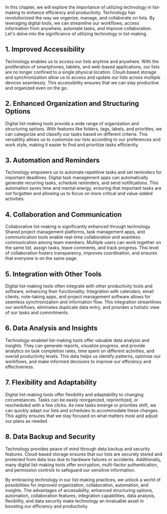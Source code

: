
In this chapter, we will explore the importance of utilizing technology in list-making to enhance efficiency and productivity. Technology has revolutionized the way we organize, manage, and collaborate on lists. By leveraging digital tools, we can streamline our workflows, access information from anywhere, automate tasks, and improve collaboration. Let's delve into the significance of utilizing technology in list-making.

**1. Improved Accessibility**
-----------------------------

Technology enables us to access our lists anytime and anywhere. With the proliferation of smartphones, tablets, and web-based applications, our lists are no longer confined to a single physical location. Cloud-based storage and synchronization allow us to access and update our lists across multiple devices seamlessly. This accessibility ensures that we can stay productive and organized even on the go.

**2. Enhanced Organization and Structuring Options**
----------------------------------------------------

Digital list-making tools provide a wide range of organization and structuring options. With features like folders, tags, labels, and priorities, we can categorize and classify our tasks based on different criteria. This versatility allows us to customize our lists according to our preferences and work style, making it easier to find and prioritize tasks efficiently.

**3. Automation and Reminders**
-------------------------------

Technology empowers us to automate repetitive tasks and set reminders for important deadlines. Digital task management apps can automatically generate recurring tasks, schedule reminders, and send notifications. This automation saves time and mental energy, ensuring that important tasks are not forgotten and allowing us to focus on more critical and value-added activities.

**4. Collaboration and Communication**
--------------------------------------

Collaborative list-making is significantly enhanced through technology. Shared project management platforms, task management apps, and communication tools enable real-time collaboration and seamless communication among team members. Multiple users can work together on the same list, assign tasks, leave comments, and track progress. This level of collaboration fosters transparency, improves coordination, and ensures that everyone is on the same page.

**5. Integration with Other Tools**
-----------------------------------

Digital list-making tools often integrate with other productivity tools and software, enhancing their functionality. Integration with calendars, email clients, note-taking apps, and project management software allows for seamless synchronization and information flow. This integration streamlines our workflows, eliminates duplicate data entry, and provides a holistic view of our tasks and commitments.

**6. Data Analysis and Insights**
---------------------------------

Technology-enabled list-making tools offer valuable data analysis and insights. They can generate reports, visualize progress, and provide analytics on task completion rates, time spent on different activities, and overall productivity levels. This data helps us identify patterns, optimize our workflows, and make informed decisions to improve our efficiency and effectiveness.

**7. Flexibility and Adaptability**
-----------------------------------

Digital list-making tools offer flexibility and adaptability to changing circumstances. Tasks can be easily reorganized, reprioritized, or rescheduled with a few clicks. As new tasks emerge or priorities shift, we can quickly adapt our lists and schedules to accommodate these changes. This agility ensures that we stay focused on what matters most and adjust our plans as needed.

**8. Data Backup and Security**
-------------------------------

Technology provides peace of mind through data backup and security features. Cloud-based storage ensures that our lists are securely stored and protected from data loss due to hardware failures or accidents. Additionally, many digital list-making tools offer encryption, multi-factor authentication, and permission controls to safeguard our sensitive information.

By embracing technology in our list-making practices, we unlock a world of possibilities for improved organization, collaboration, automation, and insights. The advantages of accessibility, enhanced structuring options, automation, collaboration features, integration capabilities, data analysis, flexibility, and data security make technology an invaluable asset in boosting our efficiency and productivity.
